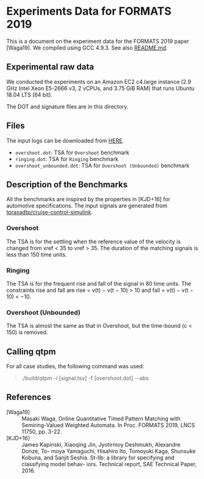 Experiments Data for FORMATS 2019
=============================

This is a document on the experiment data for the FORMATS 2019 paper [Waga19].
We compiled using GCC 4.9.3. See also [README.md](../README.md).

Experimental raw data
---------------------

We conducted the experiments on an Amazon EC2 c4.large instance (2.9 GHz Intel Xeon E5-2666 v3, 2 vCPUs, and 3.75 GiB RAM) that runs Ubuntu 18.04 LTS (64 bit).

The DOT and signature files are in this directory.

Files
-----

The input logs can be downloaded from [HERE](https://1drv.ws/u/s!AgmwSTftArYRjTWEsDTD1PTS75bS?e=fqmdUk).

- `overshoot.dot`: TSA for `Overshoot` benchmark
- `ringing.dot`: TSA for `Ringing` benchmark
- `overshoot_unbounded.dot`: TSA for `Overshoot (Unbounded)` benchmark

Description of the Benchmarks
-----------------------------

All the benchmarks are inspired by the properties in [KJD+16] for automotive specifications.
The input signals are generated from [tprasadtp/cruise-control-simulink](https://github.com/tprasadtp/cruise-control-simulink).

### Overshoot

The TSA is for the settling when the reference value of the velocity is changed from vref < 35 to vref > 35. The duration of the matching signals is less than 150 time units.

### Ringing

The TSA is for the frequent rise and fall of the signal in 80 time units. The constraints rise and fall are rise = v(t) − v(t − 10) > 10 and fall = v(t) − v(t − 10) < −10.

### Overshoot (Unbounded)

The TSA is almost the same as that in Overshoot, but the time-bound (c < 150) is removed.

Calling qtpm
-------------

For all case studies, the following command was used:

>  ./build/qtpm -i [signal.tsv] -f [overshoot.dot] --abs

References
----------

<dl>
<dt>[Waga19]</dt>
<dd>Masaki Waga, 
Online Quantitative Timed Pattern Matching with Semiring-Valued Weighted Automata. In Proc. FORMATS 2019, LNCS 11750, pp. 3-22.</dd>
<dt>[KJD+16]</dt>
<dd>James Kapinski, Xiaoqing Jin, Jyotirmoy Deshmukh, Alexandre Donze, To- moya Yamaguchi, Hisahiro Ito, Tomoyuki Kaga, Shunsuke Kobuna, and Sanjit Seshia. St-lib: a library for specifying and classifying model behav- iors. Technical report, SAE Technical Paper, 2016.</dd>
</dl>

